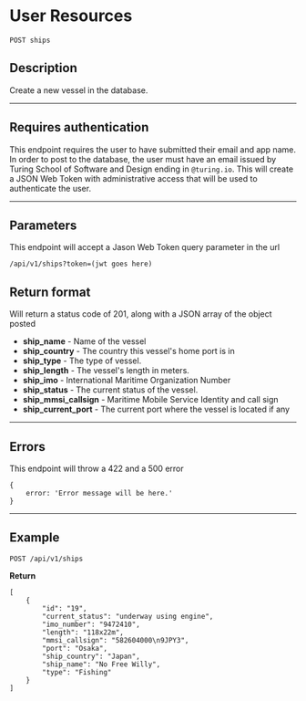 # User Resources

    POST ships

## Description
Create a new vessel in the database.

***

## Requires authentication
This endpoint requires the user to have submitted their email and app name.  In order to post to the database, the user must have an email issued by Turing School of Software and Design ending in `@turing.io`.  This will create a JSON Web Token with administrative access that will be used to authenticate the user.

***

## Parameters
This endpoint will accept a Jason Web Token query parameter in the url

    /api/v1/ships?token=(jwt goes here)

## Return format

Will return a status code of 201, along with a JSON array of the object posted

- **ship_name** - Name of the vessel
- **ship_country** - The country this vessel's home port is in
- **ship_type** - The type of vessel.
- **ship_length** - The vessel's length in meters.
- **ship_imo** - International Maritime Organization Number
- **ship_status** - The current status of the vessel.
- **ship_mmsi_callsign** - Maritime Mobile Service Identity and call sign
- **ship_current_port** - The current port where the vessel is located if any

***

## Errors
This endpoint will throw a 422 and a 500 error

```
{ 
    error: 'Error message will be here.'
}
```

***

## Example

    POST /api/v1/ships

**Return**

``` 
[
    {
        "id": "19",
        "current_status": "underway using engine",
        "imo_number": "9472410",
        "length": "118x22m",
        "mmsi_callsign": "582604000\n9JPY3",
        "port": "Osaka",
        "ship_country": "Japan",
        "ship_name": "No Free Willy",
        "type": "Fishing"
    }
]
```
